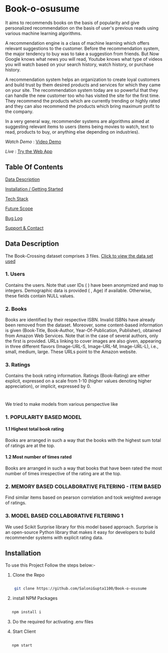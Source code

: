 # Book-o-osusume
It aims to recommends books on the basis of popularity and give personalized recommendation on the basis of user's previous reads using various machine learning algorithms.

A recommendation engine is a class of machine learning which offers relevant suggestions to the customer.  Before the recommendation system, the major tendency to buy was to take a suggestion from friends. But Now Google knows what news you will read, Youtube knows what type of videos you will watch based on your search history, watch history, or purchase history.

A recommendation system helps an organization to create loyal customers and build trust by them desired products and services for which they came on your site. The recommendation system today are so powerful that they can handle the new customer too who has visited the site for the first time. They recommend the products which are currently trending or highly rated and they can also recommend the products which bring maximum profit to the company. 

In a very general way, recommender systems are algorithms aimed at suggesting relevant items to users (items being movies to watch, text to read, products to buy, or anything else depending on industries).


*Watch Demo* : <a href="https://drive.google.com/file/d/19QrszJ03D6Qcg6gijL74d1WQ54JF382J/view?usp=sharing">Video Demo</a>

*Live* : <a href="https://book-o-osusume.herokuapp.com/">Try the Web App</a>

## Table Of Contents
[Data Description](#Data-Description)

[Installation / Getting Started](#installation)

[Tech Stack](#tech-stack)

[Future Scope](#future-scope)

[Bug Log](#bug-log)

[Support & Contact](#support-&-contact)

## Data Description
The Book-Crossing dataset comprises 3 files. 
<a href="https://www.kaggle.com/datasets/arashnic/book-recommendation-dataset?resource=download">Click to view the data set used </a>

### 1. Users
Contains the users. Note that user IDs ( ) have been anonymized and map to integers. Demographic data is provided ( , Age) if available. Otherwise, these fields contain NULL values.

### 2. Books
Books are identified by their respective ISBN. Invalid ISBNs have already been removed from the dataset. Moreover, some content-based information is given (Book-Title, Book-Author, Year-Of-Publication, Publisher), obtained from Amazon Web Services. Note that in the case of several authors, only the first is provided. URLs linking to cover images are also given, appearing in three different flavors (Image-URL-S, Image-URL-M, Image-URL-L), i.e., small, medium, large. These URLs point to the Amazon website.

### 3. Ratings
Contains the book rating information. Ratings (Book-Rating) are either explicit, expressed on a scale from 1-10 (higher values denoting higher appreciation), or implicit, expressed by 0.

#
We tried to make models from various perspective like
### 1. POPULARITY BASED MODEL
#### 1.1 Highest total book rating
Books are arranged in such a way that the books with the highest sum total of ratings are at the top.

#### 1.2 Most number of times rated
Books are arranged in such a way that books that have been rated the most number of times irrespective of the rating are at the top.


### 2. MEMORY BASED COLLABORATIVE FILTERING - ITEM BASED
Find similar items based on pearson correlation and took weighted average of ratings.

### 3. MODEL BASED COLLABORATIVE FILTERING 1
We used Scikit Surprise library for this model based approach.
Surprise is an open-source Python library that makes it easy for developers to build recommender systems with explicit rating data.


## Installation

To use this Project Follow the steps below:-

1. Clone the Repo

```bash

    git clone https://github.com/SaloniGupta1100/Book-o-osusume
```

2. install NPM Packages

```bash
  
   npm install i
```


3. Do the required for activating .env files


4. Start Client

```bash
   
   npm start
```
